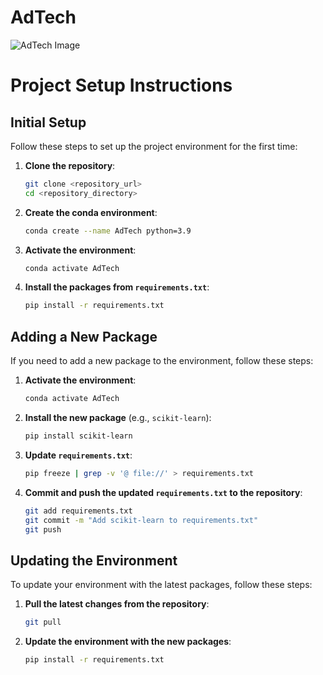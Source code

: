 # AdTech

![AdTech Image](image/ad-tech.jpg)

# Project Setup Instructions

## Initial Setup

Follow these steps to set up the project environment for the first time:

1. **Clone the repository**:

    ```sh
    git clone <repository_url>
    cd <repository_directory>
    ```

2. **Create the conda environment**:

    ```sh
    conda create --name AdTech python=3.9
    ```

3. **Activate the environment**:

    ```sh
    conda activate AdTech
    ```

4. **Install the packages from `requirements.txt`**:

    ```sh
    pip install -r requirements.txt
    ```

## Adding a New Package

If you need to add a new package to the environment, follow these steps:

1. **Activate the environment**:

    ```sh
    conda activate AdTech
    ```

2. **Install the new package** (e.g., `scikit-learn`):

    ```sh
    pip install scikit-learn
    ```

3. **Update `requirements.txt`**:

    ```sh
    pip freeze | grep -v '@ file://' > requirements.txt
    ```

4. **Commit and push the updated `requirements.txt` to the repository**:

    ```sh
    git add requirements.txt
    git commit -m "Add scikit-learn to requirements.txt"
    git push
    ```

## Updating the Environment

To update your environment with the latest packages, follow these steps:

1. **Pull the latest changes from the repository**:

    ```sh
    git pull
    ```

2. **Update the environment with the new packages**:

    ```sh
    pip install -r requirements.txt
    ```